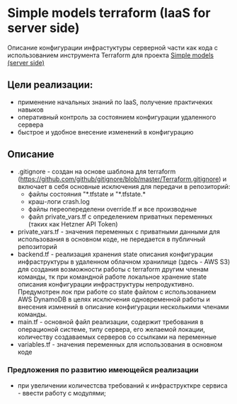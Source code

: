 # Simple models terraform (IaaS for server side)
Описание конфигурации инфрастуктуры серверной части как кода с использованием инструмента Terraform для проекта [Simple models (server side)](https://github.com/vegiwoo/simple_models_server)

## Цели реализации:
- применение начальных знаний по IaaS, получение практичеких навыков
- оперативный контроль за состоянием конфигурации удаленного сервера
- быстрое и удобное внесение изменений в конфигурацию

## Описание
- .gitignore - создан на основе шаблона для terraform (https://github.com/github/gitignore/blob/master/Terraform.gitignore) и включает в себя основные исключения для передачи в репозиторий:
  - файлы состояния "\*.tfstate и "\*.tfstate.*
  - краш-логи crash.log
  - файлы переопеределени override.tf и все производные  
  - файл private_vars.tf с определением приватных переменных (таких как Hetzner API Token)
- private_vars.tf - значения переменных с приватными данными для использования в основном коде, не передается в публичный репозиторий
- backend.tf - реализация хранения state описания конфигурации инфраструктуры в удаленном облачном хранилище (здесь - AWS S3) для создания возможности работы с terraform другим членам команды, тк при командной работе локальное хранение state описания конфигурации инфраструктуры непродуктивно. Предумотрен лок при работе со state файлом с использованием AWS DynamoDB в целях исключения одновременной работы и внесения измнений в описание конфигурации несколькими членами команды.
- main.tf - основной файл реализации, содержит требования в операционой системе, типу сервера, его желаемой локации, количеству создаваемых серверов со ссылками на переменные
- variables.tf - значения переменных для использования в основном коде

### Предложения по развитию имеющейся реализации
- при увеличении количестсва требований к инфраструкткре сервиса - ввести работу с модулями;   
